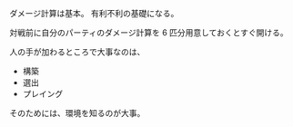 ダメージ計算は基本。
有利不利の基礎になる。

対戦前に自分のパーティのダメージ計算を 6 匹分用意しておくとすぐ開ける。

人の手が加わるところで大事なのは、

- 構築
- 選出
- プレイング

そのためには、環境を知るのが大事。
